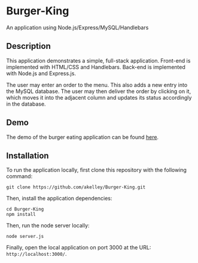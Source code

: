 # Burger-King
An application using Node.js/Express/MySQL/Handlebars

## Description

This application demonstrates a simple, full-stack application. Front-end is implemented with HTML/CSS and Handlebars. Back-end is implemented with Node.js and Express.js. 

The user may enter an order to the menu. This also adds a new entry into the MySQL database. The user may then deliver the order by clicking on it, which moves it into the adjacent column and updates its status accordingly in the database.

## Demo

The demo of the burger eating application can be found [here](https://limitless-badlands-52412.herokuapp.com/).

## Installation

To run the application locally, first clone this repository with the following command:

	git clone https://github.com/akelley/Burger-King.git
	
Then, install the application dependencies:

	cd Burger-King
	npm install
	
Then, run the node server locally:

	node server.js
	
Finally, open the local application on port 3000 at the URL: `http://localhost:3000/`.
